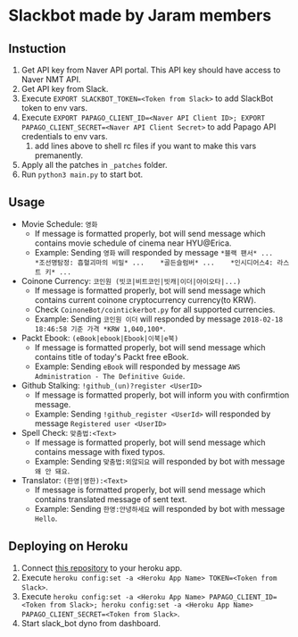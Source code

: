 # Slackbot made by Jaram members
## Instuction
1. Get API key from Naver API portal. This API key should have access to Naver NMT API.   
2. Get API key from Slack.
3. Execute `EXPORT SLACKBOT_TOKEN=<Token from Slack>` to add SlackBot token to env vars.
4. Execute `EXPORT PAPAGO_CLIENT_ID=<Naver API Client ID>; EXPORT PAPAGO_CLIENT_SECRET=<Naver API Client Secret>` to add Papago API credentials to env vars.
    1. add lines above to shell rc files if you want to make this vars premanently.
5. Apply all the patches in `_patches` folder.
6. Run `python3 main.py` to start bot.

## Usage 
- Movie Schedule: `영화`
     - If message is formatted properly, bot will send message which contains movie schedule of cinema near HYU@Erica.
     - Example: Sending `영화` will responded by message `*블랙 팬서* ...   
        *조선명탐정: 흡혈괴마의 비밀* ...   
        *골든슬럼버* ...   
        *인시디어스4: 라스트 키* ...`
- Coinone Currency: `코인원 (빗코|비트코인|빗캐|이더|아이오타|...)`
     - If message is formatted properly, bot will send message which contains current coinone cryptocurrency currency(to KRW).
     - Check `CoinoneBot/cointickerbot.py` for all supported currencies.
     - Example: Sending `코인원 이더` will responded by message `2018-02-18 18:46:58 기준 가격 *KRW 1,040,100*`.
- Packt Ebook: `(eBook|ebook|Ebook|이북|e북)`
    - If message is formatted properly, bot will send message which contains title of today's Packt free eBook.
    - Example: Sending `eBook` will responded by message `AWS Administration - The Definitive Guide`.
- Github Stalking: `!github_(un)?register <UserID>`
    - If message is formatted properly, bot will inform you with confirmtion message.
    - Example: Sending `!github_register <UserId>` will responded by message `Registered user <UserID>`    
- Spell Check: `맞춤법:<Text>`
     - If message is formatted properly, bot will send message which contains message with fixed typos.
     - Example: Sending `맞춤법:외않되요` will responded by bot with message `왜 안 돼요`.
- Translator: `(한영|영한):<Text>`
     - If message is formatted properly, bot will send message which contains translated message of sent text.
     - Example: Sending `한영:안녕하세요` will responded by bot with message `Hello`.

## Deploying on Heroku
1. Connect [this repository](https://github.com/thy2134/WinterWorkshopSlackbot) to your heroku app.
2. Execute `heroku config:set -a <Heroku App Name> TOKEN=<Token from Slack>`.
3. Execute `heroku config:set -a <Heroku App Name> PAPAGO_CLIENT_ID=<Token from Slack>; heroku config:set -a <Heroku App Name> PAPAGO_CLIENT_SECRET=<Token from Slack>`.
4. Start slack_bot dyno from dashboard.